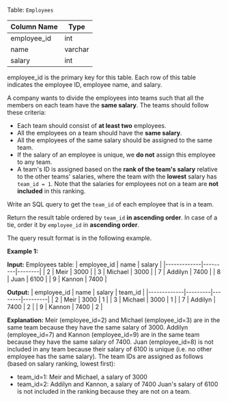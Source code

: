 ﻿
Table:  `Employees`

| Column Name | Type    |
|-------------|---------|
| employee_id | int     |
| name        | varchar |
| salary      | int     |

employee_id is the primary key for this table.
Each row of this table indicates the employee ID, employee name, and salary.

A company wants to divide the employees into teams such that all the members on each team have the  **same salary**. The teams should follow these criteria:

-   Each team should consist of  **at least two**  employees.
-   All the employees on a team should have the  **same salary**.
-   All the employees of the same salary should be assigned to the same team.
-   If the salary of an employee is unique, we  **do not**  assign this employee to any team.
-   A team's ID is assigned based on the  **rank of the team's salary**  relative to the other teams' salaries, where the team with the  **lowest**  salary has  `team_id = 1`. Note that the salaries for employees not on a team are  **not included**  in this ranking.

Write an SQL query to get the  `team_id`  of each employee that is in a team.

Return the result table ordered by  `team_id`  **in ascending order**. In case of a tie, order it by  `employee_id`  in  **ascending order**.

The query result format is in the following example.

**Example 1:**

**Input:** 
Employees table:
| employee_id | name    | salary |
|-------------|---------|--------|
| 2           | Meir    | 3000   |
| 3           | Michael | 3000   |
| 7           | Addilyn | 7400   |
| 8           | Juan    | 6100   |
| 9           | Kannon  | 7400   |

**Output:** 
| employee_id | name    | salary | team_id |
|-------------|---------|--------|---------|
| 2           | Meir    | 3000   | 1       |
| 3           | Michael | 3000   | 1       |
| 7           | Addilyn | 7400   | 2       |
| 9           | Kannon  | 7400   | 2       |

**Explanation:** 
Meir (employee_id=2) and Michael (employee_id=3) are in the same team because they have the same salary of 3000.
Addilyn (employee_id=7) and Kannon (employee_id=9) are in the same team because they have the same salary of 7400.
Juan (employee_id=8) is not included in any team because their salary of 6100 is unique (i.e. no other employee has the same salary).
The team IDs are assigned as follows (based on salary ranking, lowest first):
- team_id=1: Meir and Michael, a salary of 3000
- team_id=2: Addilyn and Kannon, a salary of 7400
Juan's salary of 6100 is not included in the ranking because they are not on a team.

